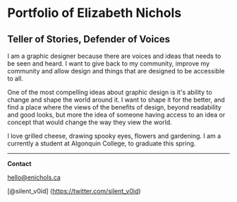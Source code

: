 # Portfolio of Elizabeth Nichols

## Teller of Stories, Defender of Voices

I am a graphic designer because there are voices and ideas that needs to be seen and heard. I want to give back to my community, improve my community and allow design and things that are designed to be accessible to all.

One of the most compelling ideas about graphic design is it's ability to change and shape the world around it. I want to shape it for the better, and find a place where the views of the benefits of design, beyond readability and good looks, but more the idea of someone having access to an idea or concept that would change the way they view the world.

I love grilled cheese, drawing spooky eyes, flowers and gardening. I am a currently a student at Algonquin College, to graduate this spring.

---

**Contact**

hello@enichols.ca

[@silent_v0id] (https://twitter.com/silent_v0id)



